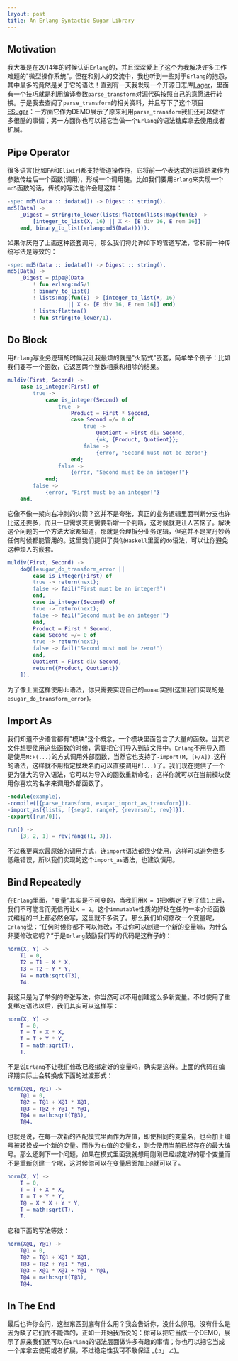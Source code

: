 ```yaml
---
layout: post
title: An Erlang Syntactic Sugar Library
---
```



## Motivation
我大概是在2014年的时候认识`Erlang`的，并且深深爱上了这个为我解决许多工作难题的"微型操作系统"。但在和别人的交流中，我也听到一些对于`Erlang`的抱怨，其中最多的竟然是关于它的语法！直到有一天我发现一个开源日志库[Lager](https://github.com/erlang-lager/lager)，里面有一个技巧就是利用编译参数`parse_transform`对源代码按照自己的意愿进行转换。于是我去查阅了`parse_transform`的相关资料，并且写下了这个项目[ESugar](https://github.com/dploop/esugar.git)：一方面它作为DEMO展示了原来利用`parse_transform`我们还可以做许多很酷的事情；另一方面你也可以把它当做一个`Erlang`的语法糖库拿去使用或者扩展。

<!--more-->

## Pipe Operator
很多语言(比如`F#`和`Elixir`)都支持管道操作符，它将前一个表达式的运算结果作为参数传给后一个函数(调用)，形成一个调用链。比如我们要用`Erlang`来实现一个`md5`函数的话，传统的写法也许会是这样：
```erlang
-spec md5(Data :: iodata()) -> Digest :: string().
md5(Data) ->
    _Digest = string:to_lower(lists:flatten(lists:map(fun(E) ->
        [integer_to_list(X, 16) || X <- [E div 16, E rem 16]]
    end, binary_to_list(erlang:md5(Data))))).
```
如果你厌倦了上面这种嵌套调用，那么我们将允许如下的管道写法，它和前一种传统写法是等效的：
```erlang
-spec md5(Data :: iodata()) -> Digest :: string().
md5(Data) ->
    _Digest = pipe@(Data
        ! fun erlang:md5/1
        ! binary_to_list()
        ! lists:map(fun(E) -> [integer_to_list(X, 16)
                   || X <- [E div 16, E rem 16]] end)
        ! lists:flatten()
        ! fun string:to_lower/1).
```

## Do Block
用`Erlang`写业务逻辑的时候我让我最烦的就是"火箭式"嵌套，简单举个例子：比如我们要写一个函数，它返回两个整数相乘和相除的结果。
```erlang
muldiv(First, Second) ->
    case is_integer(First) of
        true ->
            case is_integer(Second) of
                true ->
                    Product = First * Second,
                    case Second =/= 0 of
                        true ->
                            Quotient = First div Second,
                            {ok, {Product, Quotient}};
                        false ->
                            {error, "Second must not be zero!"}
                    end;
                false ->
                    {error, "Second must be an integer!"}
            end;
        false ->
            {error, "First must be an integer!"}
    end.
```
它像不像一架向右冲刺的火箭？这并不是夸张，真正的业务逻辑里面判断分支也许比这还要多，而且一旦需求变更需要新增一个判断，这时候就更让人苦恼了。解决这个问题的一个方法大家都知道，那就是合理拆分业务逻辑，但这并不是灵丹妙药任何时候都能管用的。这里我们提供了类似`Haskell`里面的`do`语法，可以让你避免这种烦人的嵌套。
```erlang
muldiv(First, Second) ->
    do@([esugar_do_transform_error ||
        case is_integer(First) of
        true -> return(next);
        false -> fail("First must be an integer!")
        end,
        case is_integer(Second) of
        true -> return(next);
        false -> fail("Second must be an integer!")
        end,
        Product = First * Second,
        case Second =/= 0 of
        true -> return(next);
        false -> fail("Second must not be zero!")
        end,
        Quotient = First div Second,
        return({Product, Quotient})
    ]).
```
为了像上面这样使用`do`语法，你只需要实现自己的`monad`实例(这里我们实现的是`esugar_do_transform_error`)。


## Import As
我们知道不少语言都有"模块"这个概念，一个模块里面包含了大量的函数。当其它文件想要使用这些函数的时候，需要把它们导入到该文件中。`Erlang`不用导入而是使用`M:F(...)`的方式调用外部函数，当然它也支持了`-import(M, [F/A]).`这样的语法，这样就不用指定模块名而可以直接调用`F(...)`了。我们现在提供了一个更为强大的导入语法，它可以为导入的函数重新命名，这样你就可以在当前模块使用你喜欢的名字来调用外部函数了。
```erlang
-module(example).
-compile([{parse_transform, esugar_import_as_transform}]).
-import_as({lists, [{seq/2, range}, {reverse/1, rev}]}).
-export([run/0]).

run() ->
    [3, 2, 1] = rev(range(1, 3)).
```
不过我更喜欢最原始的调用方式，连`import`语法都很少使用，这样可以避免很多低级错误，所以我们实现的这个`import_as`语法，也建议慎用。


## Bind Repeatedly
在`Erlang`里面，"变量"其实是不可变的，当我们用`X = 1`把`X`绑定了到了值`1`上后，我们不可能言而无信再让`X = 2`。这个`immutable`性质的好处在任何一本介绍函数式编程的书上都必然会写，这里就不多说了。那么我们如何修改一个变量呢，`Erlang`说：“任何时候你都不可以修改，不过你可以创建一个新的变量嘛，为什么非要修改它呢？”于是`Erlang`鼓励我们写的代码是这样子的：
```erlang
norm(X, Y) ->
    T1 = 0,
    T2 = T1 + X * X,
    T3 = T2 + Y * Y,
    T4 = math:sqrt(T3),
    T4.
```
我这只是为了举例的夸张写法，你当然可以不用创建这么多新变量。不过使用了重复绑定语法以后，我们其实可以这样写：
```erlang
norm(X, Y) ->
    T = 0,
    T = T + X * X,
    T = T + Y * Y,
    T = math:sqrt(T),
    T.
```
不是说`Erlang`不让我们修改已经绑定好的变量吗，确实是这样。上面的代码在编译期实际上会转换成下面的过渡形式：
```erlang
norm(X@1, Y@1) ->
    T@1 = 0,
    T@2 = T@1 + X@1 * X@1,
    T@3 = T@2 + Y@1 * Y@1,
    T@4 = math:sqrt(T@3),
    T@4.
```
也就是说，在每一次新的匹配模式里面作为左值，即使相同的变量名，也会加上编号被转换成一个新的变量。而作为右值的变量名，则会使用当前已经存在的最大编号。那么还剩下一个问题，如果在模式里面我就想用刚刚已经绑定好的那个变量而不是重新创建一个呢，这时候你可以在变量后面加上`@`就可以了。
```erlang
norm(X, Y) ->
    T = 0,
    T = T + X * X,
    T = T + Y * Y,
    T@ = X * X + Y * Y,
    T = math:sqrt(T),
    T.
```
它和下面的写法等效：
```erlang
norm(X@1, Y@1) ->
    T@1 = 0,
    T@2 = T@1 + X@1 * X@1,
    T@3 = T@2 + Y@1 * Y@1,
    T@3 = X@1 * X@1 + Y@1 * Y@1,
    T@4 = math:sqrt(T@3),
    T@4.
```


## In The End
最后也许你会问，这些东西到底有什么用？我会告诉你，没什么卵用。没有什么是因为缺了它们而不能做的，正如一开始我所说的：你可以把它当成一个DEMO，展示了原来我们还可以在`Erlang`的语法层面做许多有趣的事情；你也可以把它当成一个库拿去使用或者扩展，不过稳定性我可不敢保证 \_(:з」∠)\_


